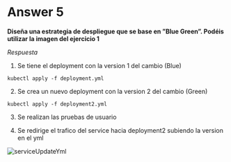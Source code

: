 # Answer 5

**Diseña una estrategia de despliegue que se base en ”Blue Green”. Podéis utilizar la imagen del ejercicio 1**

_Respuesta_

1. Se tiene el deployment con la version 1 del cambio (Blue)

`kubectl apply -f deployment.yml`

2. Se crea un nuevo deployment con la version 2 del cambio (Green) 

`kubectl apply -f deployment2.yml`

3. Se realizan las pruebas de usuario

4. Se redirige el trafico del service hacia deployment2 subiendo la version en el yml

![serviceUpdateYml](http://shorturl.at/bdyU2)
